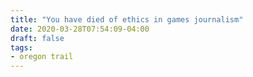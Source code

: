 ```yaml
---
title: "You have died of ethics in games journalism"
date: 2020-03-28T07:54:09-04:00
draft: false
tags:
- oregon trail
---
```

